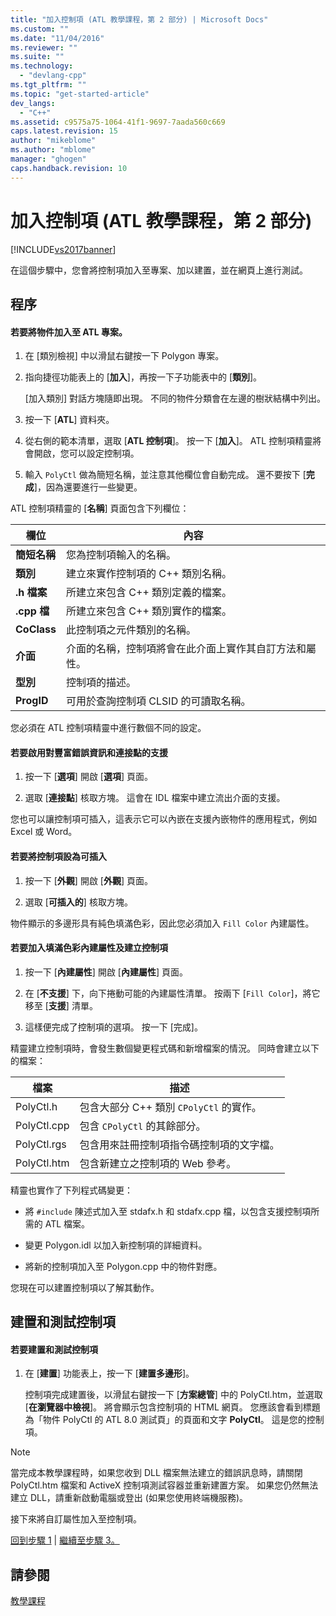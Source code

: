 ```yaml
---
title: "加入控制項 (ATL 教學課程，第 2 部分) | Microsoft Docs"
ms.custom: ""
ms.date: "11/04/2016"
ms.reviewer: ""
ms.suite: ""
ms.technology: 
  - "devlang-cpp"
ms.tgt_pltfrm: ""
ms.topic: "get-started-article"
dev_langs: 
  - "C++"
ms.assetid: c9575a75-1064-41f1-9697-7aada560c669
caps.latest.revision: 15
author: "mikeblome"
ms.author: "mblome"
manager: "ghogen"
caps.handback.revision: 10
---
```

# 加入控制項 (ATL 教學課程，第 2 部分)
[!INCLUDE[vs2017banner](../assembler/inline/includes/vs2017banner.md)]

在這個步驟中，您會將控制項加入至專案、加以建置，並在網頁上進行測試。  
  
## 程序  
  
#### 若要將物件加入至 ATL 專案。  
  
1.  在 \[類別檢視\] 中以滑鼠右鍵按一下 Polygon 專案。  
  
2.  指向捷徑功能表上的 \[**加入**\]，再按一下子功能表中的 \[**類別**\]。  
  
     \[加入類別\] 對話方塊隨即出現。  不同的物件分類會在左邊的樹狀結構中列出。  
  
3.  按一下 \[**ATL**\] 資料夾。  
  
4.  從右側的範本清單，選取 \[**ATL 控制項**\]。  按一下 \[**加入**\]。  ATL 控制項精靈將會開啟，您可以設定控制項。  
  
5.  輸入 `PolyCtl` 做為簡短名稱，並注意其他欄位會自動完成。  還不要按下 \[**完成**\]，因為還要進行一些變更。  
  
 ATL 控制項精靈的 \[**名稱**\] 頁面包含下列欄位：  
  
|欄位|內容|  
|--------|--------|  
|**簡短名稱**|您為控制項輸入的名稱。|  
|**類別**|建立來實作控制項的 C\+\+ 類別名稱。|  
|**.h 檔案**|所建立來包含 C\+\+ 類別定義的檔案。|  
|**.cpp 檔**|所建立來包含 C\+\+ 類別實作的檔案。|  
|**CoClass**|此控制項之元件類別的名稱。|  
|**介面**|介面的名稱，控制項將會在此介面上實作其自訂方法和屬性。|  
|**型別**|控制項的描述。|  
|**ProgID**|可用於查詢控制項 CLSID 的可讀取名稱。|  
  
 您必須在 ATL 控制項精靈中進行數個不同的設定。  
  
#### 若要啟用對豐富錯誤資訊和連接點的支援  
  
1.  按一下 \[**選項**\] 開啟 \[**選項**\] 頁面。  
  
2.  選取 \[**連接點**\] 核取方塊。  這會在 IDL 檔案中建立流出介面的支援。  
  
 您也可以讓控制項可插入，這表示它可以內嵌在支援內嵌物件的應用程式，例如 Excel 或 Word。  
  
#### 若要將控制項設為可插入  
  
1.  按一下 \[**外觀**\] 開啟 \[**外觀**\] 頁面。  
  
2.  選取 \[**可插入的**\] 核取方塊。  
  
 物件顯示的多邊形具有純色填滿色彩，因此您必須加入 `Fill Color` 內建屬性。  
  
#### 若要加入填滿色彩內建屬性及建立控制項  
  
1.  按一下 \[**內建屬性**\] 開啟 \[**內建屬性**\] 頁面。  
  
2.  在 \[**不支援**\] 下，向下捲動可能的內建屬性清單。  按兩下 \[`Fill Color`\]，將它移至 \[**支援**\] 清單。  
  
3.  這樣便完成了控制項的選項。  按一下 \[完成\]。  
  
 精靈建立控制項時，會發生數個變更程式碼和新增檔案的情況。  同時會建立以下的檔案：  
  
|檔案|描述|  
|--------|--------|  
|PolyCtl.h|包含大部分 C\+\+ 類別 `CPolyCtl` 的實作。|  
|PolyCtl.cpp|包含 `CPolyCtl` 的其餘部分。|  
|PolyCtl.rgs|包含用來註冊控制項指令碼控制項的文字檔。|  
|PolyCtl.htm|包含新建立之控制項的 Web 參考。|  
  
 精靈也實作了下列程式碼變更：  
  
-   將 `#include` 陳述式加入至 stdafx.h 和 stdafx.cpp 檔，以包含支援控制項所需的 ATL 檔案。  
  
-   變更 Polygon.idl 以加入新控制項的詳細資料。  
  
-   將新的控制項加入至 Polygon.cpp 中的物件對應。  
  
 您現在可以建置控制項以了解其動作。  
  
## 建置和測試控制項  
  
#### 若要建置和測試控制項  
  
1.  在 \[**建置**\] 功能表上，按一下 \[**建置多邊形**\]。  
  
     控制項完成建置後，以滑鼠右鍵按一下 \[**方案總管**\] 中的 PolyCtl.htm，並選取 \[**在瀏覽器中檢視**\]。  將會顯示包含控制項的 HTML 網頁。  您應該會看到標題為「物件 PolyCtl 的 ATL 8.0 測試頁」的頁面和文字 **PolyCtl**。  這是您的控制項。  
  
> [!NOTE]
>  當完成本教學課程時，如果您收到 DLL 檔案無法建立的錯誤訊息時，請關閉 PolyCtl.htm 檔案和 ActiveX 控制項測試容器並重新建置方案。  如果您仍然無法建立 DLL，請重新啟動電腦或登出 \(如果您使用終端機服務\)。  
  
 接下來將自訂屬性加入至控制項。  
  
 [回到步驟 1](../atl/creating-the-project-atl-tutorial-part-1.md) &#124; [繼續至步驟 3。](../atl/adding-a-property-to-the-control-atl-tutorial-part-3.md)  
  
## 請參閱  
 [教學課程](../atl/active-template-library-atl-tutorial.md)